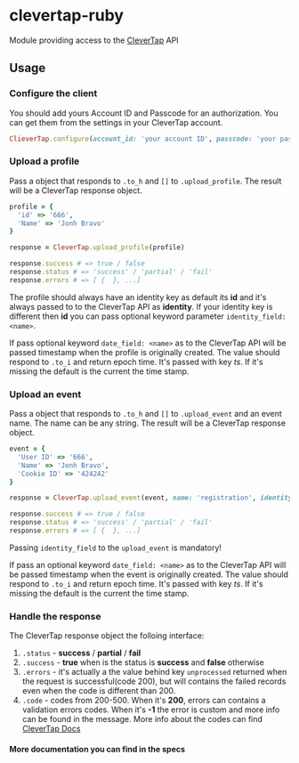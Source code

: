# clevertap-ruby
Module providing access to the [CleverTap](https://clevertap.com/) API

## Usage

### Configure the client

You should add yours Account ID and Passcode for an authorization. You can get them from the settings in your CleverTap account.
```ruby
ClieverTap.configure(account_id: 'your account ID', passcode: 'your passcode')
```
### Upload a profile
Pass a object that responds to `.to_h` and `[]` to `.upload_profile`.
The result will be a CleverTap response object.

```ruby
profile = {
  'id' => '666',
  'Name' => 'Jonh Bravo'
}

response = CleverTap.upload_profile(profile)

response.success # => true / false
response.status # => 'success' / 'partial' / 'fail'
response.errors # => [ {  }, ...]
```

The profile should always have an identity key as default its __id__ and
it's always passed to to the CleverTap API as __identity__.
If your identity key is different then __id__ you can pass optional keyword parameter `identity_field: <name>`.

If pass optional keyword `date_field: <name>` as to the CleverTap API will be passed
timestamp when the profile is originally created.
The value should respond to `.to_i` and return epoch time. It's passed with key *ts*.
If it's missing the default is the current the time stamp.

### Upload an event

Pass a object that responds to `.to_h` and `[]` to `.upload_event` and an event name.
The name can be any string.
The result will be a CleverTap response object.

```ruby
event = {
  'User ID' => '666',
  'Name' => 'Jonh Bravo',
  'Cookie ID' => '424242'
}

response = CleverTap.upload_event(event, name: 'registration', identity_field: 'User ID')

response.success # => true / false
response.status # => 'success' / 'partial' / 'fail'
response.errors # => [ {  }, ...]
```

Passing `identity_field` to the `upload_event` is mandatory!

If pass an optional keyword `date_field: <name>` as to the CleverTap API will be passed
timestamp when the event is originally created.
The value should respond to `.to_i` and return epoch time. It's passed with key *ts*.
If it's missing the default is the current the time stamp.

### Handle the response

The CleverTap response object the folloing interface:
  1. `.status` - __success__ / __partial__ / __fail__
  2. `.success` - __true__ when is the status is __success__ and __false__ otherwise
  3. `.errors` - it's actually a the value behind key `unprocessed` returned when the request is successful(code 200), but will contains the failed records even when the code is different than 200.
  4. `.code` - codes from 200-500. When it's __200__, errors can contains a validation
   errors codes. When it's __-1__ the error is custom and more info can be found in the message. More info about the codes can find [CleverTap Docs](https://support.clevertap.com/docs/api/working-with-user-profiles.html#uploading-user-profiles)



####  __More documentation you can find in the specs__
